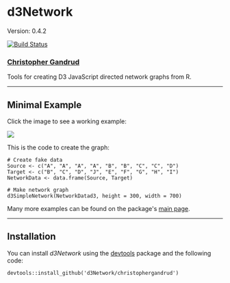 d3Network
===

Version: 0.4.2

[![Build Status](https://travis-ci.org/christophergandrud/d3Network.png)](https://travis-ci.org/christophergandrud/d3Network)

### [Christopher Gandrud](http://christophergandrud.blogspot.com/p/biocontact.html)

Tools for creating D3 JavaScript directed network graphs from R.

---

## Minimal Example

Click the image to see a working example:

<a href="http://dl.dropboxusercontent.com/u/12581470/Presentations/OddsAndEnds/NetworkD3.html" imageanchor="1" ><img border="0" src="http://1.bp.blogspot.com/-gFxgVvzBSr8/UbPgDW-7fnI/AAAAAAAAGiE/an2RbjOC-68/s320/NetworkD3.png"/></a>

This is the code to create the graph:

```{S}
# Create fake data
Source <- c("A", "A", "A", "A", "B", "B", "C", "C", "D")
Target <- c("B", "C", "D", "J", "E", "F", "G", "H", "I")
NetworkData <- data.frame(Source, Target)

# Make network graph 
d3SimpleNetwork(NetworkDatad3, height = 300, width = 700)
```

Many more examples can be found on the package's [main page](http://christophergandrud.github.io/d3Network/).

---

## Installation

You can install *d3Network* using the [devtools](https://github.com/hadley/devtools) package and the following code:

```{S}
devtools::install_github('d3Network/christophergandrud')
```


